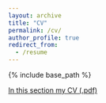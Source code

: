 ```yaml
---
layout: archive
title: "CV"
permalink: /cv/
author_profile: true
redirect_from:
  - /resume
---
```


{% include base_path %}

[In this section my CV (.pdf)](https://scaram.github.io/santiagocaram/files/cv_short.pdf "In this section my CV (.pdf)")